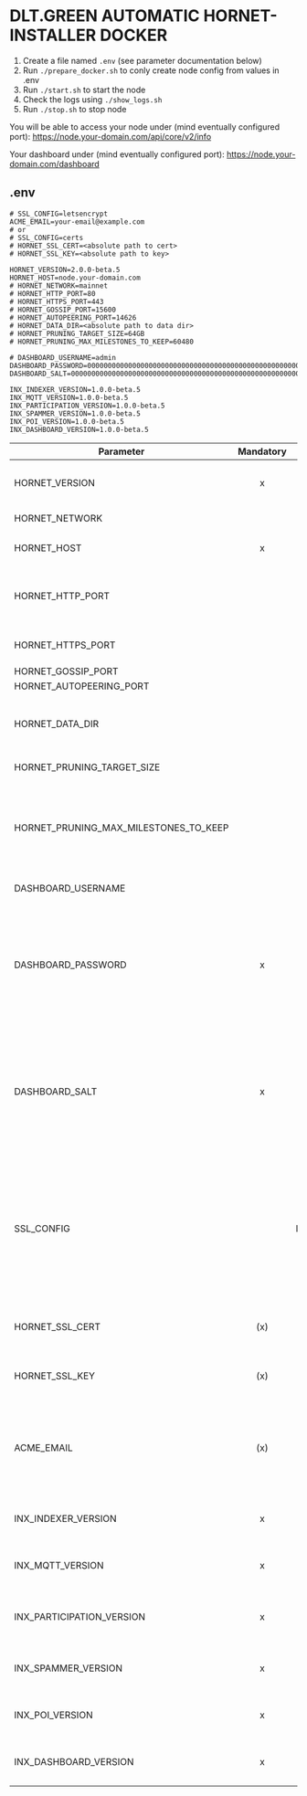 # DLT.GREEN AUTOMATIC HORNET-INSTALLER DOCKER

1. Create a file named `.env` (see parameter documentation below)
2. Run `./prepare_docker.sh` to conly create node config from values in .env
3. Run `./start.sh` to start the node
4. Check the logs using `./show_logs.sh`
5. Run `./stop.sh` to stop node

You will be able to access your node under  (mind eventually configured port):
https://node.your-domain.com/api/core/v2/info

Your dashboard under (mind eventually configured port):
https://node.your-domain.com/dashboard

## .env

```
# SSL_CONFIG=letsencrypt
ACME_EMAIL=your-email@example.com
# or
# SSL_CONFIG=certs
# HORNET_SSL_CERT=<absolute path to cert>
# HORNET_SSL_KEY=<absolute path to key>

HORNET_VERSION=2.0.0-beta.5
HORNET_HOST=node.your-domain.com
# HORNET_NETWORK=mainnet
# HORNET_HTTP_PORT=80
# HORNET_HTTPS_PORT=443
# HORNET_GOSSIP_PORT=15600
# HORNET_AUTOPEERING_PORT=14626
# HORNET_DATA_DIR=<absolute path to data dir>
# HORNET_PRUNING_TARGET_SIZE=64GB
# HORNET_PRUNING_MAX_MILESTONES_TO_KEEP=60480

# DASHBOARD_USERNAME=admin
DASHBOARD_PASSWORD=0000000000000000000000000000000000000000000000000000000000000000
DASHBOARD_SALT=0000000000000000000000000000000000000000000000000000000000000000

INX_INDEXER_VERSION=1.0.0-beta.5
INX_MQTT_VERSION=1.0.0-beta.5
INX_PARTICIPATION_VERSION=1.0.0-beta.5
INX_SPAMMER_VERSION=1.0.0-beta.5
INX_POI_VERSION=1.0.0-beta.5
INX_DASHBOARD_VERSION=1.0.0-beta.5
```

| Parameter                             | Mandatory |   Default   | Description                                                                                                                                                                      |
| ------------------------------------- | :-------: | :---------: | -------------------------------------------------------------------------------------------------------------------------------------------------------------------------------- |
| HORNET_VERSION                        |     x     |             | Version of `iotaledger/hornet` docker image to use                                                                                                                               |
| HORNET_NETWORK                        |           |   mainnet   | Allowed values: `mainnet`                                                                                                                                                        |
| HORNET_HOST                           |     x     |             | Host domain name e.g. `hornet.dlt.green`                                                                                                                                         |
| HORNET_HTTP_PORT                      |           |     80      | HTTP port to access dashboard and api. Must be 80 if letsencrypt is used.                                                                                                        |
| HORNET_HTTPS_PORT                     |           |     443     | HTTPS port to access dashboard and api                                                                                                                                           |
| HORNET_GOSSIP_PORT                    |           |    15600    | Gossip port                                                                                                                                                                      |
| HORNET_AUTOPEERING_PORT               |           |    14626    | Autopeering port                                                                                                                                                                 |
| HORNET_DATA_DIR                       |           |    .data    | Directory containing configuration, database, snapshots etc.                                                                                                                     |
| HORNET_PRUNING_TARGET_SIZE            |           |    64GB     | Target size of database                                                                                                                                                          |
| HORNET_PRUNING_MAX_MILESTONES_TO_KEEP |           |    60480    | Max umber of milestones to keep in database. Milestone pruning is disabled by default. It's activated if this parameter is set.                                                  |
| DASHBOARD_USERNAME                    |           |    admin    | Username to access dashboard                                                                                                                                                     |
| DASHBOARD_PASSWORD                    |     x     |             | Password hash (can be generated with `docker compose run hornet tool pwd-hash` or non-interactively with `docker compose run hornet tool pwd-hash --json --password <password>`) |
| DASHBOARD_SALT                        |     x     |             | Password salt (can be generated with `docker compose run hornet tool pwd-hash` or non-interactively with `docker compose run hornet tool pwd-hash --json --password <password>`) |
| SSL_CONFIG                            |           | letsencrypt | Allowed values: `certs`, `letsencrypt`. Default: `letsencrypt`. If set to certs `HORNET_SSL_CERT` and `HORNET_SSL_KEY` are used otherwise letsencrypt is used by default.        |
| HORNET_SSL_CERT                       |    (x)    |             | Absolute path to SSL certificate (mandatory if `SSL_CONFIG=certs`)                                                                                                               |
| HORNET_SSL_KEY                        |    (x)    |             | Absolute path to SSL private key (mandatory if `SSL_CONFIG=certs`)                                                                                                               |
| ACME_EMAIL                            |    (x)    |             | Mail address used to fetch SSL certificate from letsencrypt (mandatory if `SSL_CONFIG` not set or is set to `letsencrypt`).                                                      |
| INX_INDEXER_VERSION                   |     x     |             | Version of `iotaledger/inx-indexer` docker image to use                                                                                                                          |
| INX_MQTT_VERSION                      |     x     |             | Version of `iotaledger/inx-mqtt` docker image to use                                                                                                                             |
| INX_PARTICIPATION_VERSION             |     x     |             | Version of `iotaledger/inx-participation` docker image to use                                                                                                                    |
| INX_SPAMMER_VERSION                   |     x     |             | Version of `iotaledger/inx-spammer` docker image to use                                                                                                                          |
| INX_POI_VERSION                       |     x     |             | Version of `iotaledger/inx-poi` docker image to use                                                                                                                              |
| INX_DASHBOARD_VERSION                 |     x     |             | Version of `iotaledger/inx-dashboard` docker image to use                                                                                                                        |
